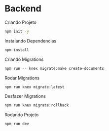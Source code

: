 # Backend

Criando Projeto

```bash
npm init -y
```

Instalando Dependencias

```bash
npm install
```

Criando Migrations

```bash
npm run -- knex migrate:make create-documents
```

Rodar Migrations

```bash
npm run knex migrate:latest
```

Desfazer Migrations

```bash
npm run knex migrate:rollback
```

Rodando Projeto

```bash
npm run dev
```
